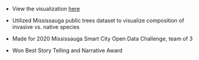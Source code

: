 - View the visualization [here](https://public.tableau.com/app/profile/melanie.zakarian#!/vizhome/TreeBiodiversityinMississauga/TreeBiodiversity)

- Utilized Mississauga public trees dataset to visualize composition of invasive vs. native species

- Made for 2020 Mississauga Smart City Open Data Challenge, team of 3

- Won Best Story Telling and Narrative Award

